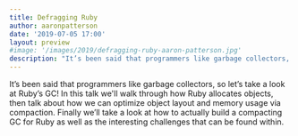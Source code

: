 ```yaml
---
title: Defragging Ruby
author: aaronpatterson
date: '2019-07-05 17:00'
layout: preview
#image: '/images/2019/defragging-ruby-aaron-patterson.jpg'
description: "It’s been said that programmers like garbage collectors, so let’s take a look at Ruby’s GC!"
---
```


It’s been said that programmers like garbage collectors, so let’s take a look at Ruby’s GC! In this talk we'll walk through how Ruby allocates objects, then talk about how we can optimize object layout and memory usage via compaction. Finally we’ll take a look at how to actually build a compacting GC for Ruby as well as the interesting challenges that can be found within.
